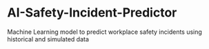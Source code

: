# AI-Safety-Incident-Predictor
Machine Learning model to predict workplace safety incidents using historical and simulated data
